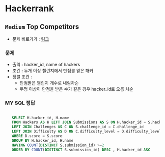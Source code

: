 # Hackerrank
## `Medium` Top Competitors
* 문제 바로가기 : [링크](https://www.hackerrank.com/challenges/full-score/problem)

### 문제
- 출력 : hacker_id, name of hackers
- 조건 : 두개 이상 챌린지에서 만점를 얻은 해커
- 정렬 조건 : 
  * 만점받은 챌린지 개수로 내림차순
  * 두명 이상이 만점을 받은 수가 같은 경우 hacker_id로 오름 차순


### MY SQL 정답

 ```SQL

    SELECT H.hacker_id, H.name
    FROM Hackers AS H LEFT JOIN Submissions AS S ON H.hacker_id = S.hacker_id
    LEFT JOIN Challenges AS C ON S.challenge_id = C.challenge_id
    LEFT JOIN Difficulty AS D ON C.difficulty_level = D.difficulty_level 
    WHERE D.score = S.score
    GROUP BY H.hacker_id, H.name
    HAVING COUNT(DISTINCT S.submission_id) >=2
    ORDER BY COUNT(DISTINCT S.submission_id) DESC , H.hacker_id ASC
